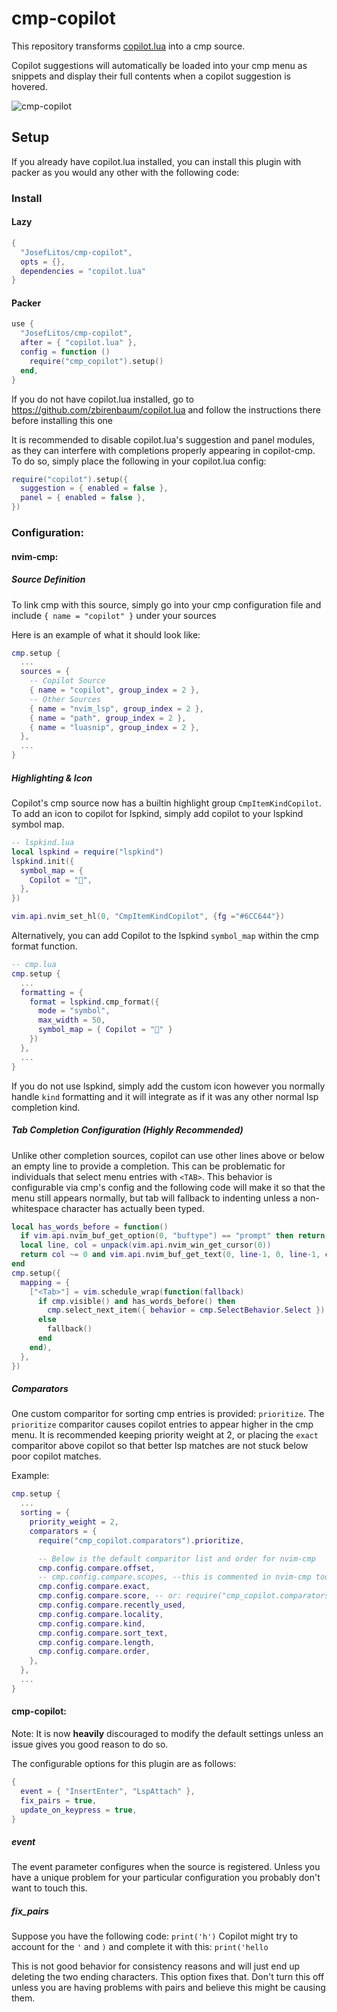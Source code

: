 # cmp-copilot

This repository transforms
[copilot.lua](https://github.com/zbirenbaum/copilot.lua) into a cmp source.

Copilot suggestions will automatically be loaded into your cmp menu as snippets
and display their full contents when a copilot suggestion is hovered.

![cmp-copilot](https://user-images.githubusercontent.com/32016110/173933674-9ad85a5a-5ad7-41cd-9fcc-f5a698cc88ae.png)

## Setup

If you already have copilot.lua installed, you can install this plugin with
packer as you would any other with the following code:

### Install

#### Lazy

```lua
{
  "JosefLitos/cmp-copilot",
  opts = {},
  dependencies = "copilot.lua"
}

```

#### Packer

```lua
use {
  "JosefLitos/cmp-copilot",
  after = { "copilot.lua" },
  config = function ()
    require("cmp_copilot").setup()
  end,
}
```

If you do not have copilot.lua installed, go to
https://github.com/zbirenbaum/copilot.lua and follow the instructions there
before installing this one

It is recommended to disable copilot.lua's suggestion and panel modules, as they
can interfere with completions properly appearing in copilot-cmp. To do so,
simply place the following in your copilot.lua config:

```lua
require("copilot").setup({
  suggestion = { enabled = false },
  panel = { enabled = false },
})
```

### Configuration:

#### nvim-cmp:

##### Source Definition

To link cmp with this source, simply go into your cmp configuration file and
include `{ name = "copilot" }` under your sources

Here is an example of what it should look like:

```lua
cmp.setup {
  ...
  sources = {
    -- Copilot Source
    { name = "copilot", group_index = 2 },
    -- Other Sources
    { name = "nvim_lsp", group_index = 2 },
    { name = "path", group_index = 2 },
    { name = "luasnip", group_index = 2 },
  },
  ...
}
```

##### Highlighting & Icon

Copilot's cmp source now has a builtin highlight group `CmpItemKindCopilot`. To
add an icon to copilot for lspkind, simply add copilot to your lspkind symbol
map.

```lua
-- lspkind.lua
local lspkind = require("lspkind")
lspkind.init({
  symbol_map = {
    Copilot = "",
  },
})

vim.api.nvim_set_hl(0, "CmpItemKindCopilot", {fg ="#6CC644"})
```

Alternatively, you can add Copilot to the lspkind `symbol_map` within the cmp
format function.

```lua
-- cmp.lua
cmp.setup {
  ...
  formatting = {
    format = lspkind.cmp_format({
      mode = "symbol",
      max_width = 50,
      symbol_map = { Copilot = "" }
    })
  },
  ...
}
```

If you do not use lspkind, simply add the custom icon however you normally
handle `kind` formatting and it will integrate as if it was any other normal lsp
completion kind.

##### Tab Completion Configuration (Highly Recommended)

Unlike other completion sources, copilot can use other lines above or below an
empty line to provide a completion. This can be problematic for individuals that
select menu entries with `<TAB>`. This behavior is configurable via cmp's config
and the following code will make it so that the menu still appears normally, but
tab will fallback to indenting unless a non-whitespace character has actually
been typed.

```lua
local has_words_before = function()
  if vim.api.nvim_buf_get_option(0, "buftype") == "prompt" then return false end
  local line, col = unpack(vim.api.nvim_win_get_cursor(0))
  return col ~= 0 and vim.api.nvim_buf_get_text(0, line-1, 0, line-1, col, {})[1]:match("^%s*$") == nil
end
cmp.setup({
  mapping = {
    ["<Tab>"] = vim.schedule_wrap(function(fallback)
      if cmp.visible() and has_words_before() then
        cmp.select_next_item({ behavior = cmp.SelectBehavior.Select })
      else
        fallback()
      end
    end),
  },
})
```

##### Comparators

One custom comparitor for sorting cmp entries is provided: `prioritize`. The
`prioritize` comparitor causes copilot entries to appear higher in the cmp menu.
It is recommended keeping priority weight at 2, or placing the `exact`
comparitor above copilot so that better lsp matches are not stuck below poor
copilot matches.

Example:

```lua
cmp.setup {
  ...
  sorting = {
    priority_weight = 2,
    comparators = {
      require("cmp_copilot.comparators").prioritize,

      -- Below is the default comparitor list and order for nvim-cmp
      cmp.config.compare.offset,
      -- cmp.config.compare.scopes, --this is commented in nvim-cmp too
      cmp.config.compare.exact,
      cmp.config.compare.score, -- or: require("cmp_copilot.comparators").score,
      cmp.config.compare.recently_used,
      cmp.config.compare.locality,
      cmp.config.compare.kind,
      cmp.config.compare.sort_text,
      cmp.config.compare.length,
      cmp.config.compare.order,
    },
  },
  ...
}
```

#### cmp-copilot:

Note: It is now **heavily** discouraged to modify the default settings unless an
issue gives you good reason to do so.

The configurable options for this plugin are as follows:

```lua
{
  event = { "InsertEnter", "LspAttach" },
  fix_pairs = true,
  update_on_keypress = true,
}
```

##### event

The event parameter configures when the source is registered. Unless you have a
unique problem for your particular configuration you probably don't want to
touch this.

##### fix_pairs

Suppose you have the following code: `print('h')` Copilot might try to account
for the `'` and `)` and complete it with this: `print('hello`

This is not good behavior for consistency reasons and will just end up deleting
the two ending characters. This option fixes that. Don't turn this off unless
you are having problems with pairs and believe this might be causing them.
